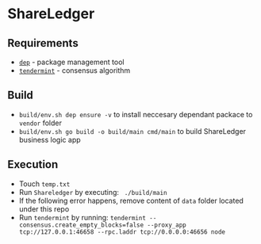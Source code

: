 # ShareLedger #

## Requirements ##

* [`dep`](https://github.com/golang/dep) - package management tool
* [`tendermint`](https://github.com/tendermint/tendermint) - consensus algorithm

## Build ##

* `build/env.sh dep ensure -v` to install neccesary dependant packace to `vendor` folder
* `build/env.sh go build -o build/main cmd/main` to build ShareLedger business logic app

## Execution ##

* Touch `temp.txt`
* Run `Shareledger` by executing: ` ./build/main`
* If the following error happens, remove content of `data` folder located under this repo
* Run `tendermint` by running:  `tendermint --consensus.create_empty_blocks=false --proxy_app tcp://127.0.0.1:46658 --rpc.laddr tcp://0.0.0.0:46656 node`


